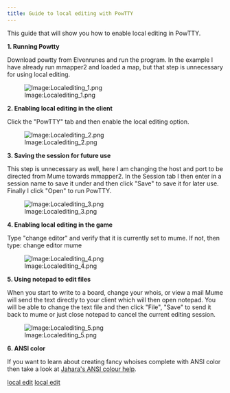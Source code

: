 ```yaml
---
title: Guide to local editing with PowTTY
---
```


This guide that will show you how to enable local editing in PowTTY.

**1. Running Powtty**

Download powtty from Elvenrunes and run the program. In the example I
have already run mmapper2 and loaded a map, but that step is unnecessary
for using local editing.

<figure>
<img src="Localediting_1.png" title="Image:Localediting_1.png" />
<figcaption>Image:Localediting_1.png</figcaption>
</figure>

**2. Enabling local editing in the client**

Click the "PowTTY" tab and then enable the local editing option.

<figure>
<img src="Localediting_2.png" title="Image:Localediting_2.png" />
<figcaption>Image:Localediting_2.png</figcaption>
</figure>

**3. Saving the session for future use**

This step is unnecessary as well, here I am changing the host and port
to be directed from Mume towards mmapper2. In the Session tab I then
enter in a session name to save it under and then click "Save" to save
it for later use. Finally I click "Open" to run PowTTY.

<figure>
<img src="Localediting_3.png" title="Image:Localediting_3.png" />
<figcaption>Image:Localediting_3.png</figcaption>
</figure>

**4. Enabling local editing in the game**

Type "change editor" and verify that it is currently set to mume. If
not, then type: change editor mume

<figure>
<img src="Localediting_4.png" title="Image:Localediting_4.png" />
<figcaption>Image:Localediting_4.png</figcaption>
</figure>

**5. Using notepad to edit files**

When you start to write to a board, change your whois, or view a mail
Mume will send the text directly to your client which will then open
notepad. You will be able to change the text file and then click "File",
"Save" to send it back to mume or just close notepad to cancel the
current editing session.

<figure>
<img src="Localediting_5.png" title="Image:Localediting_5.png" />
<figcaption>Image:Localediting_5.png</figcaption>
</figure>

**6. ANSI color**

If you want to learn about creating fancy whoises complete with ANSI
color then take a look at [Jahara's ANSI colour
help](http://sites.google.com/site/jaharamume/index/ansi-colour).

[local edit](Category:_Guides "wikilink") [local
edit](Category:_Software "wikilink")